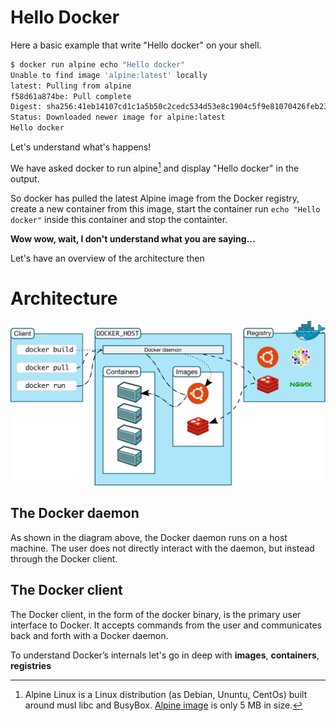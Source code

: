 # Hello Docker

Here a basic example that write "Hello docker" on your shell.

```bash
$ docker run alpine echo "Hello docker"
Unable to find image 'alpine:latest' locally
latest: Pulling from alpine
f58d61a874be: Pull complete 
Digest: sha256:41eb14107cd1c1a5b50c2cedc534d53e8c1904c5f9e81070426feb23b424b28e
Status: Downloaded newer image for alpine:latest
Hello docker
```

Let's understand what's happens!

We have asked docker to run alpine[^1] and display "Hello docker" in the output.

So docker has pulled the latest Alpine image from the Docker registry, create
a new container from this image, start the container run `echo "Hello docker"`
inside this container and stop the containter.

**Wow wow, wait, I don't understand what you are saying...**


Let's have an overview of the architecture then 

# Architecture

![Docker architecture](images/architecture.svg)


## The Docker daemon

As shown in the diagram above, the Docker daemon runs on a host machine.
The user does not directly interact with the daemon, but instead through the
Docker client.

## The Docker client

The Docker client, in the form of the docker binary, is the primary user
interface to Docker. It accepts commands from the user and communicates back 
and forth with a Docker daemon.

To understand Docker’s internals let's go in deep with **images**, 
**containers**, **registries**


[^1]: Alpine Linux is a Linux distribution (as Debian, Ununtu, CentOs) built
around musl libc and BusyBox. [Alpine image](https://hub.docker.com/_/alpine/)
is only 5 MB in size.

